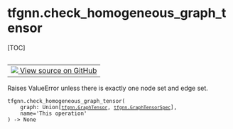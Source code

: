 # tfgnn.check_homogeneous_graph_tensor

[TOC]

<!-- Insert buttons and diff -->

<table class="tfo-notebook-buttons tfo-api nocontent" align="left">
<td>
  <a target="_blank" href="https://github.com/tensorflow/gnn/tree/master/tensorflow_gnn/graph/graph_tensor.py#L1539-L1546">
    <img src="https://www.tensorflow.org/images/GitHub-Mark-32px.png" />
    View source on GitHub
  </a>
</td>
</table>

Raises ValueError unless there is exactly one node set and edge set.

<pre class="devsite-click-to-copy prettyprint lang-py tfo-signature-link">
<code>tfgnn.check_homogeneous_graph_tensor(
    graph: Union[<a href="../tfgnn/GraphTensor.md"><code>tfgnn.GraphTensor</code></a>, <a href="../tfgnn/GraphTensorSpec.md"><code>tfgnn.GraphTensorSpec</code></a>],
    name=&#x27;This operation&#x27;
) -> None
</code></pre>

<!-- Placeholder for "Used in" -->
